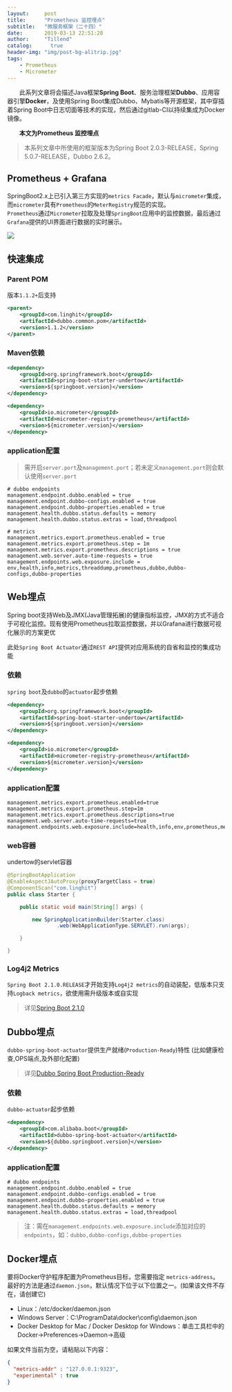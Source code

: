 ```yaml
---
layout:     post
title:      "Prometheus 监控埋点"
subtitle:   "微服务框架（二十四）"
date:       2019-03-13 22:51:28
author:     "Tillend"
catalog:      true
header-img: "img/post-bg-alitrip.jpg"
tags:
    - Prometheus
    - Micrometer
---
```


　　此系列文章将会描述Java框架**Spring Boot**、服务治理框架**Dubbo**、应用容器引擎**Docker**，及使用Spring Boot集成Dubbo、Mybatis等开源框架，其中穿插着Spring Boot中日志切面等技术的实现，然后通过gitlab-CI以持续集成为Docker镜像。

　　**本文为Prometheus 监控埋点**

> 本系列文章中所使用的框架版本为Spring Boot 2.0.3-RELEASE，Spring 5.0.7-RELEASE，Dubbo 2.6.2。

## Prometheus + Grafana

SpringBoot2.x上已引入第三方实现的`metrics Facade`，默认与`micrometer`集成，而`micrometer`具有`Prometheus`的`MeterRegistry`规范的实现。<br/>
`Prometheus`通过`Micrometer`拉取及处理`SpringBoot`应用中的监控数据，最后通过`Grafana`提供的UI界面进行数据的实时展示。

![](https://prometheus.io/assets/architecture.svg)

## 快速集成

### Parent POM

版本`1.1.2+`后支持
```xml
<parent>
    <groupId>com.linghit</groupId>
    <artifactId>dubbo.common.pom</artifactId>
    <version>1.1.2</version>
</parent>
```

### Maven依赖

```xml
<dependency>
    <groupId>org.springframework.boot</groupId>
    <artifactId>spring-boot-starter-undertow</artifactId>
    <version>${springboot.version}</version>
</dependency>

<dependency>
    <groupId>io.micrometer</groupId>
    <artifactId>micrometer-registry-prometheus</artifactId>
    <version>${micrometer.version}</version>
</dependency>
```

### application配置

> 需开启`server.port`及`management.port`；若未定义`management.port`则会默认使用`server.port`

```properties
# dubbo endpoints
management.endpoint.dubbo.enabled = true
management.endpoint.dubbo-configs.enabled = true
management.endpoint.dubbo-properties.enabled = true
management.health.dubbo.status.defaults = memory
management.health.dubbo.status.extras = load,threadpool

# metrics
management.metrics.export.prometheus.enabled = true
management.metrics.export.prometheus.step = 1m
management.metrics.export.prometheus.descriptions = true
management.web.server.auto-time-requests = true
management.endpoints.web.exposure.include = env,health,info,metrics,threaddump,prometheus,dubbo,dubbo-configs,dubbo-properties
```

## Web埋点

Spring boot支持Web及JMX(Java管理拓展)的健康指标监控，JMX的方式不适合于可视化监控。现有使用Prometheus拉取监控数据，并以Grafana进行数据可视化展示的方案更优<br/>

此处`Spring Boot Actuator`通过`REST API`提供对应用系统的自省和监控的集成功能

### 依赖

`spring boot`及`dubbo`的`actuator`起步依赖

```xml
<dependency>
    <groupId>org.springframework.boot</groupId>
    <artifactId>spring-boot-starter-undertow</artifactId>
    <version>${springboot.version}</version>
</dependency>

<dependency>
    <groupId>io.micrometer</groupId>
    <artifactId>micrometer-registry-prometheus</artifactId>
    <version>${micrometer.version}</version>
</dependency>
```

### application配置

```properties
management.metrics.export.prometheus.enabled=true
management.metrics.export.prometheus.step=1m
management.metrics.export.prometheus.descriptions=true
management.web.server.auto-time-requests=true
management.endpoints.web.exposure.include=health,info,env,prometheus,metrics,httptrace,threaddump,heapdump
```

### web容器

undertow的servlet容器
```java
@SpringBootApplication
@EnableAspectJAutoProxy(proxyTargetClass = true)
@ComponentScan("com.linghit")
public class Starter {

    public static void main(String[] args) {

        new SpringApplicationBuilder(Starter.class)
                .web(WebApplicationType.SERVLET).run(args);

    }

}
```

### Log4j2 Metrics

`Spring Boot 2.1.0.RELEASE`才开始支持`Log4j2 metrics`的自动装配，低版本只支持`Logback metrics`，欲使用需升级版本或自实现

> 详见[Spring Boot 2.1.0](https://spring.io/blog/2018/10/30/spring-boot-2-1-0#metrics)

## Dubbo埋点

`dubbo-spring-boot-actuator`提供生产就绪(`Production-Ready`)特性 (比如健康检查,OPS端点,及外部化配置)

> 详见[Dubbo Spring Boot Production-Ready](https://github.com/apache/incubator-dubbo-spring-boot-project/blob/master/dubbo-spring-boot-actuator/README_CN.md)

### 依赖

`dubbo-actuator`起步依赖

```xml
<dependency>
    <groupId>com.alibaba.boot</groupId>
    <artifactId>dubbo-spring-boot-actuator</artifactId>
    <version>${dubbo.springboot.version}</version>
</dependency>
```

### application配置

```properties
# dubbo endpoints
management.endpoint.dubbo.enabled = true
management.endpoint.dubbo-configs.enabled = true
management.endpoint.dubbo-properties.enabled = true
management.health.dubbo.status.defaults = memory
management.health.dubbo.status.extras = load,threadpool
```

> 注：需在`management.endpoints.web.exposure.include`添加对应的`endpoints`，如：`dubbo,dubbo-configs,dubbo-properties`

## Docker埋点

要将Docker守护程序配置为Prometheus目标，您需要指定 `metrics-address`。最好的方法是通过`daemon.json`，默认情况下位于以下位置之一。(如果该文件不存在，请创建它)

- Linux：/etc/docker/daemon.json
- Windows Server：C:\ProgramData\docker\config\daemon.json
- Docker Desktop for Mac / Docker Desktop for Windows：单击工具栏中的Docker->Preferences->Daemon->高级

如果文件当前为空，请粘贴以下内容：

```json
{
  "metrics-addr" : "127.0.0.1:9323",
  "experimental" : true
}
```
